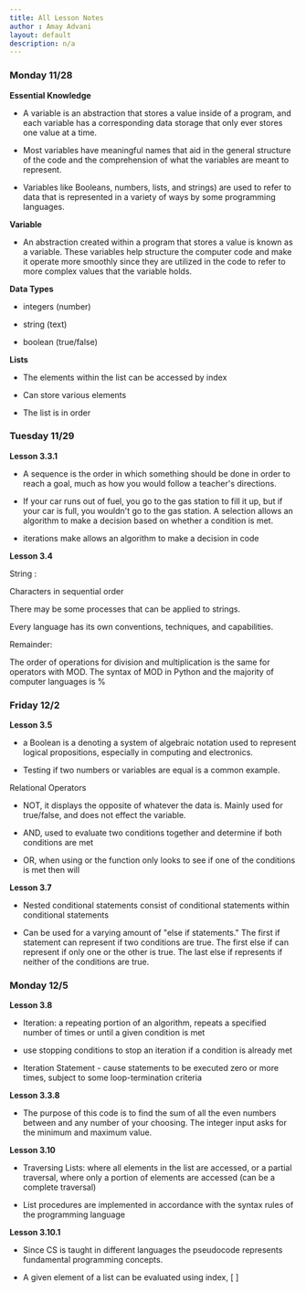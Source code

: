 ```yaml
---
title: All Lesson Notes
author : Amay Advani
layout: default
description: n/a
---
```


### Monday 11/28

**Essential Knowledge**

- A variable is an abstraction that stores a value inside of a program, and each variable has a corresponding data storage that only ever stores one value at a time.

- Most variables have meaningful names that aid in the general structure of the code and the comprehension of what the variables are meant to represent.

- Variables like Booleans, numbers, lists, and strings) are used to refer to data that is represented in a variety of ways by some programming languages.

**Variable** 

- An abstraction created within a program that stores a value is known as a variable. These variables help structure the computer code and make it operate more smoothly since they are utilized in the code to refer to more complex values that the variable holds.

**Data Types**

- integers (number)

- string (text)

- boolean (true/false)

**Lists**

- The elements within the list can be accessed by index

- Can store various elements

- The list is in order

### Tuesday 11/29

**Lesson 3.3.1**

- A sequence is the order in which something should be done in order to reach a goal, much as how you would follow a teacher's directions.

- If your car runs out of fuel, you go to the gas station to fill it up, but if your car is full, you wouldn't go to the gas station. A selection allows an algorithm to make a decision based on whether a condition is met.

- iterations make allows an algorithm to make a decision in code

**Lesson 3.4**

String :

Characters in sequential order

There may be some processes that can be applied to strings.

Every language has its own conventions, techniques, and capabilities.

Remainder: 

The order of operations for division and multiplication is the same for operators with MOD. The syntax of MOD in Python and the majority of computer languages is %

### Friday 12/2

**Lesson 3.5**

- a Boolean is a denoting a system of algebraic notation used to represent logical propositions, especially in computing and electronics.

- Testing if two numbers or variables are equal is a common example.

Relational Operators

- NOT, it displays the opposite of whatever the data is. Mainly used for true/false, and does not effect the variable.

- AND, used to evaluate two conditions together and determine if both conditions are met

- OR, when using or the function only looks to see if one of the conditions is met then will

**Lesson 3.7** 

- Nested conditional statements consist of conditional statements within conditional statements

- Can be used for a varying amount of "else if statements." The first if statement can represent if two conditions are true. The first else if can represent if only one or the other is true. The last else if represents if neither of the conditions are true.

### Monday 12/5

**Lesson 3.8**

- Iteration: a repeating portion of an algorithm, repeats a specified number of times or until a given condition is met

- use stopping conditions to stop an iteration if a condition is already met

- Iteration Statement - cause statements to be executed zero or more times, subject to some loop-termination criteria

**Lesson 3.3.8**

- The purpose of this code is to find the sum of all the even numbers between and any number of your choosing. The integer input asks for the minimum and maximum value. 

**Lesson 3.10**

- Traversing Lists: where all elements in the list are accessed, or a partial traversal, where only a portion of elements are accessed (can be a complete traversal)

- List procedures are implemented in accordance with the syntax rules of the programming language

**Lesson 3.10.1**

- Since CS is taught in different languages the pseudocode represents fundamental programming concepts.

- A given element of a list can be evaluated using index, [ ]


